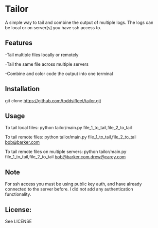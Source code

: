 Tailor
=============

A simple way to tail and combine the output of multiple logs.  The logs can be local or on server[s] you have ssh access to.

Features
-------

-Tail multiple files locally or remotely

-Tail the same file across multiple servers

-Combine and color code the output into one terminal


Installation
-------

git clone https://github.com/toddsifleet/tailor.git

Usage
-------

To tail local files:
    python tailor/main.py file_1_to_tail,file_2_to_tail

To tail remote files:
    python tailor/main.py file_1_to_tail,file_2_to_tail bob@barker.com

To tail remote files on multiple servers:
    python tailor/main.py file_1_to_tail,file_2_to_tail bob@barker.com,drew@carey.com

Note
-------

For ssh access you must be using public key auth, and have already connected to the server before.  I did not add any authentication functionality.

License:
-------

See LICENSE